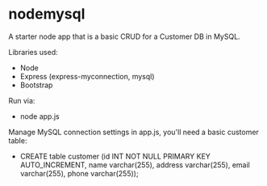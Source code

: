 # nodemysql

A starter node app that is a basic CRUD for a Customer DB in MySQL.

Libraries used:
- Node
- Express (express-myconnection, mysql)
- Bootstrap


Run via:
- node app.js

Manage MySQL connection settings in app.js, you'll need a basic customer table:
- CREATE table customer (id INT NOT NULL PRIMARY KEY AUTO_INCREMENT, name varchar(255), address varchar(255), email varchar(255), phone varchar(255));
